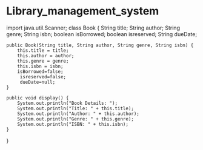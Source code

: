 # Library_management_system
import java.util.Scanner;
class Book {
    String title;
    String author;
    String genre;
    String isbn;
    boolean isBorrowed;
    boolean isreserved;
    String dueDate; 
  
    public Book(String title, String author, String genre, String isbn) {
        this.title = title;
        this.author = author;
        this.genre = genre;
        this.isbn = isbn;
        isBorrowed=false;
         isreserved=false;
         dueDate=null;
    }
    
    public void display() {
        System.out.println("Book Details: ");
        System.out.println("Title: " + this.title);
        System.out.println("Author: " + this.author);
        System.out.println("Genre: " + this.genre);
        System.out.println("ISBN: " + this.isbn);
    }
}
